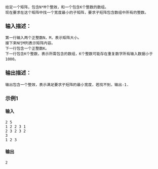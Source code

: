 ```
给定一个矩阵，包含N*M个整效，和一个包含K个整数的数组。
现在要求在这个矩阵中找一个宽度最小的子矩阵，要求子短阵包含数组中所有的整数。
```
### 输入描述：
```
第一行输入两个正整数N，M，表示矩阵大小。
接下来N行M列表示矩阵内容。
下一行包含一个正整数K。
下一行包含K个整数，表示所需包含的数组，K个整数可能存在重复数字所有输入数据小于1000。
```
### 输出描述：
```
输出包含一个整效，表示满足要求子短阵的最小宽度，若找不到，输出-1.
```
### 示例1
#### 输入
```
2 5
1 2 2 3 1
2 3 2 3 2
3
1 2 3
```
#### 输出
```
2
```

